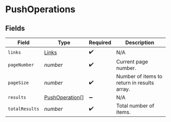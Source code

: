 # PushOperations


## Fields

| Field                                                   | Type                                                    | Required                                                | Description                                             |
| ------------------------------------------------------- | ------------------------------------------------------- | ------------------------------------------------------- | ------------------------------------------------------- |
| `links`                                                 | [Links](../../models/shared/links.md)                   | :heavy_check_mark:                                      | N/A                                                     |
| `pageNumber`                                            | *number*                                                | :heavy_check_mark:                                      | Current page number.                                    |
| `pageSize`                                              | *number*                                                | :heavy_check_mark:                                      | Number of items to return in results array.             |
| `results`                                               | [PushOperation](../../models/shared/pushoperation.md)[] | :heavy_minus_sign:                                      | N/A                                                     |
| `totalResults`                                          | *number*                                                | :heavy_check_mark:                                      | Total number of items.                                  |